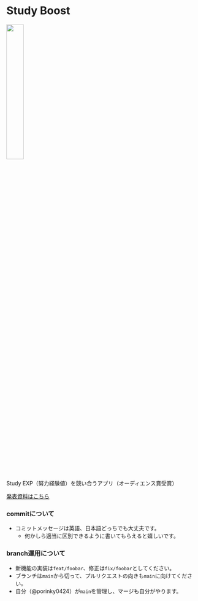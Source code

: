 # Study Boost

<img src="https://github.com/porinky0424/benesse_hackathon/assets/83964523/8bdfd150-9b15-4715-8577-20dccdbc71d9" width="30%" />

Study EXP（努力経験値）を競い合うアプリ（オーディエンス賞受賞）

[発表資料はこちら](https://docs.google.com/presentation/d/1xkLY-oLeQwD5z3H7C-iv0bNsjkMxg9lZMy44YfVE4XA/edit?usp=sharing)

### commitについて

- コミットメッセージは英語、日本語どっちでも大丈夫です。
  - 何かしら適当に区別できるように書いてもらえると嬉しいです。

### branch運用について

- 新機能の実装は`feat/foobar`、修正は`fix/foobar`としてください。
- ブランチは`main`から切って、プルリクエストの向きも`main`に向けてください。
- 自分（@porinky0424）が`main`を管理し、マージも自分がやります。
